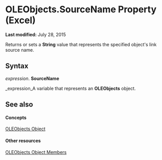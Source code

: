 
# OLEObjects.SourceName Property (Excel)

 **Last modified:** July 28, 2015

Returns or sets a  **String** value that represents the specified object's link source name.

## Syntax

 _expression_. **SourceName**

 _expression_A variable that represents an  **OLEObjects** object.


## See also


#### Concepts


 [OLEObjects Object](e3fcf4bd-7c96-ecb3-dc04-551f7f7348f9.md)
#### Other resources


 [OLEObjects Object Members](7c3b0619-a988-1b8c-51b1-4c8ef3180264.md)
